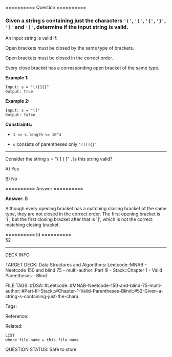 ========== Question ==========  

### Given a string s containing just the characters `'('`, `')'`, `'{'`, `'}'`, `'['` and `']'`, determine if the input string is valid.

An input string is valid if:

Open brackets must be closed by the same type of brackets.

Open brackets must be closed in the correct order.

Every close bracket has a corresponding open bracket of the same type.

**Example 1:**

```
Input: s = "()[]{}"
Output: true
```

**Example 2:**

```
Input: s = "(]"
Output: false
```

**Constraints:**

-   `1 <= s.length <= 10^4`

-   `s` consists of parentheses only `'()[]{}'`

---

Consider the string s = "( \[ ) \]" . Is this string valid?

A) Yes

B) No  

========== Answer ==========  

**Answer**: B

Although every opening bracket has a matching closing bracket of the same type, they are not closed in the correct order. The first opening bracket is '(', but the first closing bracket after that is '\]', which is not the correct matching closing bracket.

========== Id ==========  
52

---

DECK INFO

TARGET DECK: Data Structures and Algorithms::Leetcode::MNAB - Neetcode 150 and blind 75 - multi-author::Part III - Stack::Chapter 1 - Valid Parentheses - Blind

FILE TAGS: #DSA::#Leetcode::#MNAB-Neetcode-150-and-blind-75-multi-author::#Part-III-Stack::#Chapter-1-Valid-Parentheses-Blind::#52-Given-a-string-s-containing-just-the-chara

Tags:

Reference:

Related:

```dataview
LIST
where file.name = this.file.name
```
QUESTION STATUS: Safe to store
